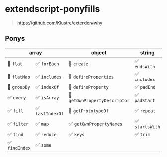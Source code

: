 # extendscript-ponyfills

> https://github.com/Klustre/extender#why

## Ponys

<table><thead><tr><th colspan="2">array</th><th>object</th><th>string</th></tr></thead><tbody><tr><td>🚧 <code>flat</code></td><td>✅ <code>forEach</code></td><td>🚧 <code>create</code></td><td>✅ <code>endsWith</code></td></tr><tr><td>🚧 <code>flatMap</code></td><td>✅ <code>includes</code></td><td>🚧 <code>defineProperties</code></td><td>✅ <code>includes</code></td></tr><tr><td>🚧 <code>groupBy</code></td><td>✅ <code>indexOf</code></td><td>🚧 <code>defineProperty</code></td><td>✅ <code>padEnd</code></td></tr><tr><td>✅ <code>every</code></td><td>✅ <code>isArray</code></td><td>🚧 <code>getOwnPropertyDescriptor</code></td><td>✅ <code>padStart</code></td></tr><tr><td>✅ <code>fill</code></td><td>✅ <code>lastIndexOf</code></td><td>🚧 <code>getPrototypeOf</code></td><td>✅ <code>repeat</code></td></tr><tr><td>✅ <code>filter</code></td><td>✅ <code>map</code></td><td>✅ <code>getOwnPropertyNames</code></td><td>✅ <code>startsWith</code></td></tr><tr><td>✅ <code>find</code></td><td>✅ <code>reduce</code></td><td>✅ <code>keys</code></td><td>✅ <code>trim</code></td></tr><tr><td>✅ <code>findIndex</code></td><td>✅ <code>some</code></td><td></td><td></td></tr></tbody></table>
